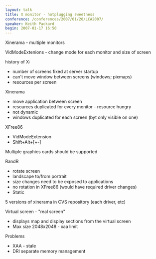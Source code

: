 ```yaml
---
layout: talk
title: X monitor - hotplugging sweetness
conference: /conferences/2007/01/20/LCA2007/
speaker: Keith Packard
begin: 2007-01-17 16:50
---
```

Xinerama - multiple monitors

VidModeExtenions - change mode for each monitor and size of screen

history of X:

* number of screens fixed at server startup
* can't move window between screens (windows; pixmaps)
* resources per screen

Xinerama

* move application between screen
* resources duplicated for every monitor - resource hungry
* not dynamic
* windows duplicated for each screen (byt only visible on one)

XFree86

* VidModeExtension
* Shift+Alt+[+-]


Multiple graphics cards should be supported

RandR

* rotate screen
* landscape to/from portrait
* size changes need to be exposed to applications
* no rotation in XFree86 (would have required driver changes)
* Static

5 versions of xinerama in CVS repository (each driver, etc)

Virtual screen - "real screen"

* displays map and display sections from the virtual screen
* Max size 2048x2048 - xaa limit

Problems

* XAA - stale
* DRI separate memory management
